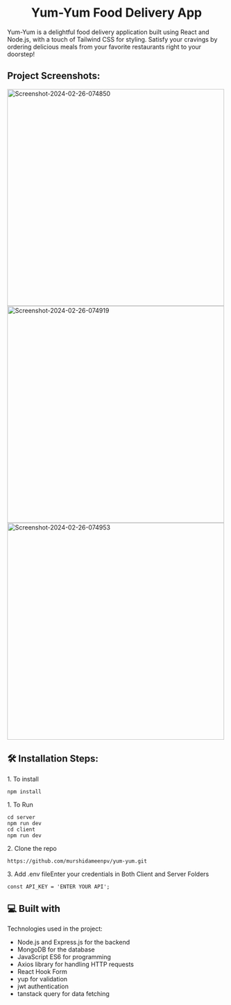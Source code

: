 <h1 align="center" id="title">Yum-Yum Food Delivery App</h1>

<p id="description">Yum-Yum is a delightful food delivery application built using React and Node.js, with a touch of Tailwind CSS for styling. Satisfy your cravings by ordering delicious meals from your favorite restaurants right to your doorstep!</p>

<h2>Project Screenshots:</h2>
<img src="https://i.ibb.co/ZMBHWTW/Screenshot-2024-02-26-074850.png" alt="Screenshot-2024-02-26-074850" border="0" width=500 height=500>
<img src="https://i.ibb.co/4mJmPXx/Screenshot-2024-02-26-074919.png" alt="Screenshot-2024-02-26-074919" border="0" width=500 height=500>
<img src="https://i.ibb.co/GWnSkjh/Screenshot-2024-02-26-074953.png" alt="Screenshot-2024-02-26-074953" border="0" width=500 height=500>
<h2>🛠️ Installation Steps:</h2>

<p>1. To install</p>

```
npm install
```
<p>1. To Run</p>

```
cd server
npm run dev
cd client
npm run dev
```

<p>2. Clone the repo</p>

```
https://github.com/murshidameenpv/yum-yum.git
```

<p>3. Add .env fileEnter your credentials in Both Client and Server Folders</p>

```
const API_KEY = 'ENTER YOUR API';
```

  
  
<h2>💻 Built with</h2>

Technologies used in the project:

*   Node.js and Express.js for the backend
*   MongoDB for the database
*   JavaScript ES6 for programming
*   Axios library for handling HTTP requests
*  React Hook Form
*  yup for validation
*  jwt authentication
*  tanstack query for data fetching

